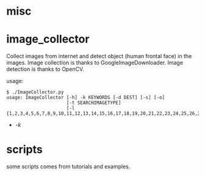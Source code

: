 # misc

# image_collector

Collect images from internet and detect object (human frontal face) in the images.
Image collection is thanks to GoogleImageDownloader. Image detection is thanks to OpenCV.

usage:
```
$ ./ImageCollector.py 
usage: ImageCollector [-h] -k KEYWORDS [-d DEST] [-s] [-o]
                      [-t SEARCHIMAGETYPE]
                      [-l {1,2,3,4,5,6,7,8,9,10,11,12,13,14,15,16,17,18,19,20,21,22,23,24,25,26,27,28,29,30,31,32,33,34,35,36,37,38,39,40,41,42,43,44,45,46,47,48,49,50,51,52,53,54,55,56,57,58,59,60,61,62,63,64,65,66,67,68,69,70,71,72,73,74,75,76,77,78,79,80,81,82,83,84,85,86,87,88,89,90,91,92,93,94,95,96,97,98,99,100}]
```

 - *-k* 


# scripts

some scripts comes from tutorials and examples.


